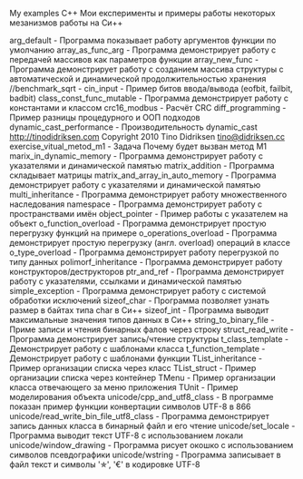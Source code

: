 My examples C++
Мои експерименты и примеры работы некоторых мезанизмов работы на Си++



arg_default - Программа показывает работу аргументов функции по умолчанию 
array_as_func_arg - Программа демонстрирует работу с передачей массивов как параметров функции
array_new_func - Программа демонстрирует работу с созданием массива структуры с автоматической и динамической продолжительностью хранения
//benchmark_sqrt - 
cin_input - Пример битов ввода/вывода (eofbit, failbit, badbit)
class_const_func_mutable - Программа демонстрирует работу с константами и классом
crc16_modbus - Расчёт CRC
diff_programming - Пример разницы процедурного и ООП подходов
dynamic_cast_performance - Производительность dynamic_cast http://tinodidriksen.com Copyright 2010 Tino Didriksen <tino@didriksen.cc>
exercise_vitual_metod_m1 - Задача Почему будет вызван метод M1
marix_in_dynamic_memory - Программа демонстрирует работу с указателями и динамической памятью
matrix_addition - Программа складывает матрицы
matrix_and_array_in_auto_memory - Программа демонстрирует работу с указателями и динамической памятью
multi_inheritance - Программа демонстрирует работу множественного наследования
namespace - Программа демонстрирует работу с пространствами имён
object_pointer - Пример работы с указателем  на объект
o_function_overload - Программа демонстрирует простую перегрузку функций на примере
o_operations_overload - Программа демонстрирует простую перегрузку (англ. overload) операций в классе
o_type_overload - Программа демонстрирует работу перегрузкой по типу данных
polimorf_inheritance - Программа демонстрирует работу конструкторов/деструкторов
ptr_and_ref - Программа демонстрирует работу с указателями, ссылками и динамической памятью
simple_exception - Программа демонстрирует работу с системой обработки исключений
sizeof_char - Программа позволяет узнать размер в байтах типа char в Си++
sizeof_int - Программа выводит максимальные значения типов данных в Си++
string_to_binary_file - Приме записи и чтения бинарных фалов через строку
struct_read_write - Программа демонстрирует запись/чтение структуры
t_class_template - Демонстрирует работу с шаблонами класса
t_function_template - Демонстрирует работу с шаблонами функции
TList_inheritance - Пример организации списка через класс
TList_struct - Пример организации списка через контейнер
TMenu - Пример организации класса отвечающего за меню приложения
TUnit - Пример моделирования объекта
unicode/cpp_and_utf8_class - В программе показан пример функции конвертации символов UTF-8 в 866
unicode/read_write_bin_file_utf8_class - Программа демонстрирует запись данных класса в бинарный файл и его чтение
unicode/set_locale - Программа выводит текст UTF-8 с использованием локали
unicode/window_drawing - Программа рисует окошко с использованием символов псевдографики
unicode/wstring - Программа записывает в файл текст и символы '✯', '€' в кодировке UTF-8

